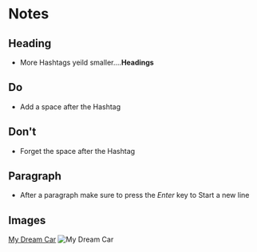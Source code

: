 # Notes

## Heading

* More Hashtags yeild smaller....**Headings**


## Do
* Add a space after the Hashtag 

## Don't
* Forget the space after the Hashtag

## Paragraph
* After a paragraph make sure to press the *Enter* key to Start a new line

## Images
[My Dream Car](https://cdn.dealeraccelerate.com/ideal/2/1268/60126/1920x1440/2014-ford-mustang-shelby-gt500)
![My Dream Car](https://cdn.dealeraccelerate.com/ideal/2/1268/60126/1920x1440/2014-ford-mustang-shelby-gt500)
